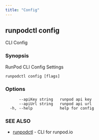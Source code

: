 ```yaml
---
title: "Config"
---
```

## runpodctl config

CLI Config

### Synopsis

RunPod CLI Config Settings

```
runpodctl config [flags]
```

### Options

```
      --apiKey string   runpod api key
      --apiUrl string   runpod api url
  -h, --help            help for config
```

### SEE ALSO

* [runpodctl](runpodctl.md)	 - CLI for runpod.io

